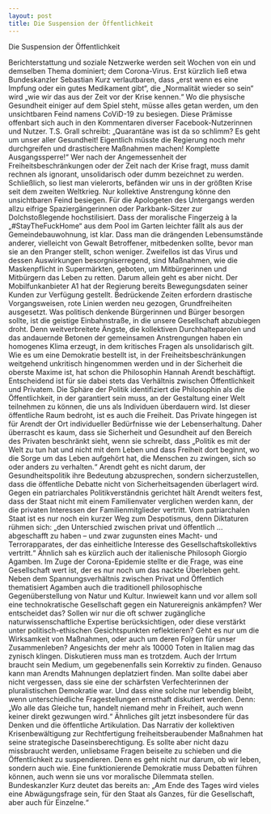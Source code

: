 ```yaml
---
layout: post
title: Die Suspension der Öffentlichkeit
---
```


Die Suspension der Öffentlichkeit

Berichterstattung und soziale Netzwerke werden seit Wochen von ein und demselben Thema dominiert; dem Corona-Virus. Erst kürzlich ließ etwa Bundeskanzler Sebastian Kurz verlautbaren, dass „erst wenn es eine Impfung oder ein gutes Medikament gibt“, die „Normalität wieder so sein“ wird „wie wir das aus der Zeit vor der Krise kennen.“  Wo die physische Gesundheit einiger auf dem Spiel steht, müsse alles getan werden, um den unsichtbaren Feind namens CoViD-19 zu besiegen. Diese Prämisse offenbart sich auch in den Kommentaren diverser Facebook-Nutzerinnen und Nutzer. T.S. Grall schreibt: „Quarantäne was ist da so schlimm? Es geht um unser aller Gesundheit! Eigentlich müsste die Regierung noch mehr durchgreifen und drastischere Maßnahmen machen! Komplette Ausgangssperre!“ Wer nach der Angemessenheit der Freiheitsbeschränkungen oder der Zeit nach der Krise fragt, muss damit rechnen als ignorant, unsolidarisch oder dumm bezeichnet zu werden. Schließlich, so liest man vielerorts, befänden wir uns in der größten Krise seit dem zweiten Weltkrieg. Nur kollektive Anstrengung könne den unsichtbaren Feind besiegen. Für die Apologeten des Untergangs werden allzu eifrige Spaziergängerinnen oder Parkbank-Sitzer zur Dolchstoßlegende hochstilisiert. Dass der moralische Fingerzeig à la „#StayTheFuckHome“ aus dem Pool im Garten leichter fällt als aus der Gemeindebauwohnung, ist klar. Dass man die drängenden Lebensumstände anderer, vielleicht von Gewalt Betroffener, mitbedenken sollte, bevor man sie an den Pranger stellt, schon weniger. 
Zweifellos ist das Virus und dessen Auswirkungen besorgniserregend, sind Maßnahmen, wie die Maskenpflicht in Supermärkten, geboten, um Mitbürgerinnen und Mitbürgern das Leben zu retten. Darum allein geht es aber nicht. Der Mobilfunkanbieter A1 hat der Regierung bereits Bewegungsdaten seiner Kunden zur Verfügung gestellt. Bedrückende Zeiten erfordern drastische Vorgangsweisen, rote Linien werden neu gezogen, Grundfreiheiten ausgesetzt. Was politisch denkende Bürgerinnen und Bürger besorgen sollte, ist die geistige Einbahnstraße, in die unsere Gesellschaft abzubiegen droht. Denn weitverbreitete Ängste, die kollektiven Durchhalteparolen und das andauernde Betonen der gemeinsamen Anstrengungen haben ein homogenes Klima erzeugt, in dem kritisches Fragen als unsolidarisch gilt. 
Wie es um eine Demokratie bestellt ist, in der Freiheitsbeschränkungen weitgehend unkritisch hingenommen werden und in der Sicherheit die oberste Maxime ist, hat schon die Philosophin Hannah Arendt beschäftigt. Entscheidend ist für sie dabei stets das Verhältnis zwischen Öffentlichkeit und Privatem. Die Sphäre der Politik identifiziert die Philosophin als die Öffentlichkeit, in der garantiert sein muss, an der Gestaltung einer Welt teilnehmen zu können, die uns als Individuen überdauern wird. Ist dieser öffentliche Raum bedroht, ist es auch die Freiheit. Das Private hingegen ist für Arendt der Ort individueller Bedürfnisse wie der Lebenserhaltung. Daher überrascht es kaum, dass sie Sicherheit und Gesundheit auf den Bereich des Privaten beschränkt sieht, wenn sie schreibt, dass „Politik es mit der Welt zu tun hat und nicht mit dem Leben und dass Freiheit dort beginnt, wo die Sorge um das Leben aufgehört hat, die Menschen zu zwingen, sich so oder anders zu verhalten.“ Arendt geht es nicht darum, der Gesundheitspolitik ihre Bedeutung abzusprechen, sondern sicherzustellen, dass die öffentliche Debatte nicht von Sicherheitsagenden überlagert wird. Gegen ein patriarchales Politikverständnis gerichtet hält Arendt weiters fest, dass der Staat nicht mit einem Familienvater verglichen werden kann, der die privaten Interessen der Familienmitglieder vertritt. Vom patriarchalen Staat ist es nur noch ein kurzer Weg zum Despotismus, denn Diktaturen rühmen sich: „den Unterschied zwischen privat und öffentlich … abgeschafft zu haben – und zwar zugunsten eines Macht- und Terrorapparates, der das einheitliche Interesse des Gesellschaftskollektivs vertritt.“ Ähnlich sah es kürzlich auch der italienische Philosoph Giorgio Agamben. Im Zuge der Corona-Epidemie stellte er die Frage, was eine Gesellschaft wert ist, der es nur noch um das nackte Überleben geht. Neben dem Spannungsverhältnis zwischen Privat und Öffentlich thematisiert Agamben auch die traditionell philosophische Gegenüberstellung von Natur und Kultur. Inwieweit kann und vor allem soll eine technokratische Gesellschaft gegen ein Naturereignis ankämpfen? Wer entscheidet das? Sollen wir nur die oft schwer zugängliche naturwissenschaftliche Expertise berücksichtigen, oder diese verstärkt unter politisch-ethischen Gesichtspunkten reflektieren? Geht es nur um die Wirksamkeit von Maßnahmen, oder auch um deren Folgen für unser Zusammenleben? Angesichts der mehr als 10000 Toten in Italien mag das zynisch klingen. Diskutieren muss man es trotzdem. Auch der Irrtum braucht sein Medium, um gegebenenfalls sein Korrektiv zu finden.
Genauso kann man Arendts Mahnungen deplatziert finden. Man sollte dabei aber nicht vergessen, dass sie eine der schärfsten Verfechterinnen der pluralistischen Demokratie war. Und dass eine solche nur lebendig bleibt, wenn unterschiedliche Fragestellungen ernsthaft diskutiert werden. Denn: „Wo alle das Gleiche tun, handelt niemand mehr in Freiheit, auch wenn keiner direkt gezwungen wird.“ Ähnliches gilt jetzt insbesondere für das Denken und die öffentliche Artikulation. Das Narrativ der kollektiven Krisenbewältigung zur Rechtfertigung freiheitsberaubender Maßnahmen hat seine strategische Daseinsberechtigung. Es sollte aber nicht dazu missbraucht werden, unliebsame Fragen beiseite zu schieben und die Öffentlichkeit zu suspendieren. Denn es geht nicht nur darum, ob wir leben, sondern auch wie. Eine funktionierende Demokratie muss Debatten führen können, auch wenn sie uns vor moralische Dilemmata stellen. Bundeskanzler Kurz deutet das bereits an: „Am Ende des Tages wird vieles eine Abwägungsfrage sein, für den Staat als Ganzes, für die Gesellschaft, aber auch für Einzelne.“
 



 


